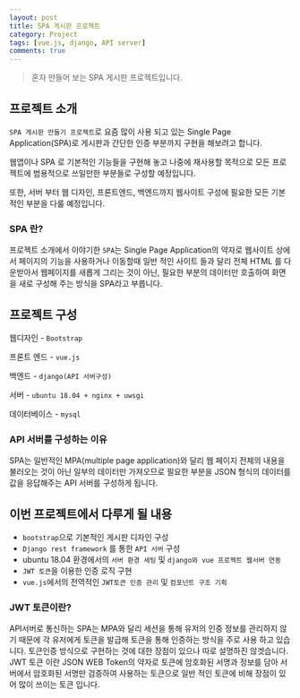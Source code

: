 ```yaml
---
layout: post
title: SPA 게시판 프로젝트
category: Project
tags: [vue.js, django, API server]
comments: true
---
```

<!----------------- 탬플릿
## forEach
### 설명
[MDN]()
### 문법
```javascript

```
### 예시
```javascript

```
------------------->

> 혼자 만들어 보는 SPA 게시판 프로젝트입니다.

## 프로젝트 소개

`SPA 게시판 만들기 프로젝트`로 요즘 많이 사용 되고 있는
Single Page Application(SPA)로 게시판과 간단한 인증 부분까지 구현을 해보려고 합니다.

웹앱이나 SPA 로 기본적인 기능들을 구현해 놓고 나중에 재사용할 목적으로 
모든 프로젝트에 범용적으로 쓰일만한 부분들로 구성할 예정입니다.

또한, 서버 부터 웹 디자인, 프론트엔드, 백엔드까지 웹사이트 구성에 필요한 모든 기본적인 부분을 다룰 예정입니다.

### SPA 란?

프로젝트 소개에서 이야기한 `SPA`는 Single Page Application의 약자로
웹사이트 상에서 페이지의 기능을 사용하거나 이동할때 일반 적인 사이트 들과 달리 
전체 HTML 를 다운받아서 웹페이지를 새롭게 그리는 것이 아닌, 필요한 부분의 데이터만 호출하여
화면을 새로 구성해 주는 방식을 SPA라고 부릅니다.

## 프로젝트 구성 

웹디자인 - `Bootstrap`

프론트 엔드 - `vue.js`

백엔드 - `django(API 서버구성)`

서버 - `ubuntu 18.04 + nginx + uwsgi`

데이터베이스 - `mysql`


### API 서버를 구성하는 이유

SPA는 일반적인 MPA(multiple page application)와 달리 웹 페이지 전체의 내용을 불러오는 것이 아닌 일부의 데이터만 가져오므로 필요한 부분을 JSON 형식의 데이터를 값을 응답해주는 API 서버를 구성하게 됩니다.

## 이번 프로젝트에서 다루게 될 내용

- `bootstrap`으로 기본적인 게시판 디자인 구성
- `Django rest framework` 를 통한 `API 서버` 구성
- ubuntu 18.04 환경에서의 `서버 환경 세팅` 및 `django와 vue 프로젝트 웹서버 연동`
- `JWT 토큰`을 이용한 인증 로직 구현
- `vue.js`에서의 전역적인 `JWT토큰 인증 관리` 및 `컴포넌트 구조 기획`

### JWT 토큰이란?

API서버로 통신하는 SPA는 MPA와 달리 세션을 통해 유저의 인증 정보를 관리하지 않기 때문에 각 유저에게 토큰을 발급해 토큰을 통해 인증하는 방식을 주로 사용 하고 있습니다.
토큰인증 방식으로 구현하는 것에 대한 장점이 있으나 따로 설명하진 않겟습니다.
JWT 토큰 이란 JSON WEB Token의 약자로 토큰에 암호화된 서명과 정보를 담아 서버에서 암호화된 서명만 검증하여 사용하는 토큰으로 일반 적인 토큰에 비해 장점이 있어 많이 쓰이는 토큰 입니다.


